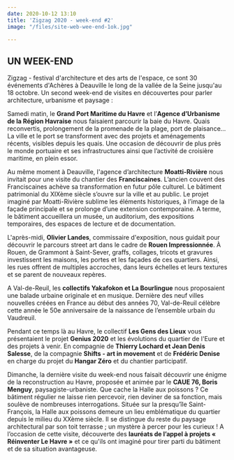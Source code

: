 ```yaml
---
date: 2020-10-12 13:10
title: 'Zigzag 2020 - week-end #2'
image: "/files/site-web-wee-end-1ok.jpg"

---
```

## UN WEEK-END 

Zigzag - festival d'architecture et des arts de l'espace, ce sont 30 événements d'Achères à Deauville le long de la vallée de la Seine jusqu'au 18 octobre. Un second week-end de visites en découvertes pour parler architecture, urbanisme et paysage : 

Samedi matin, le **Grand Port Maritime du Havre** et l’**Agence d’Urbanisme de la Région Havraise** nous faisaient parcourir la baie du Havre. Quais reconvertis, prolongement de la promenade de la plage, port de plaisance… La ville et le port se transforment avec des projets et aménagements récents, visibles depuis les quais. Une occasion de découvrir de plus près le monde portuaire et ses infrastructures ainsi que l’activité de croisière maritime, en plein essor.

Au même moment à Deauville, l'agence d’architecture **Moatti-Rivière** nous invitait pour une visite du chantier des **Franciscaines**. L’ancien couvent des Franciscaines achève sa transformation en futur pôle culturel. Le bâtiment patrimonial du XIXème siècle s’ouvre sur la ville et au public. Le projet imaginé par Moatti-Rivière sublime les éléments historiques, à l’image de la façade principale et se prolonge d’une extension contemporaine. A terme, le bâtiment accueillera un musée, un auditorium, des expositions temporaires, des espaces de lecture et de documentation.

L'après-midi, **Olivier Landes**, commissaire d'exposition, nous guidait pour découvrir le parcours street art dans le cadre de **Rouen Impressionnée**. À Rouen, de Grammont à Saint-Sever, graffs, collages, tricots et gravures investissent les maisons, les portes et les façades de ces quartiers. Ainsi, les rues offrent de multiples accroches, dans leurs échelles et leurs textures et se parent de nouveaux repères. 

A Val-de-Reuil, les **collectifs Yakafokon et La Bourlingue** nous proposaient une balade urbaine originale et en musique. Dernière des neuf villes nouvelles créées en France au début des années 70, Val-de-Reuil célèbre cette année le 50e anniversaire de la naissance de l’ensemble urbain du Vaudreuil. 

Pendant ce temps là au Havre, le collectif **Les Gens des Lieux** vous présentaient le projet **Genius 2020** et les évolutions du quartier de l'Eure et des projets à venir. En compagnie de **Thierry Lochard et Jean Denis Salesse**, de la compagnie **Shifts - art in movement** et de **Frédéric Denise** en charge du projet du **Hangar Zéro** et du chantier participatif.

Dimanche, la dernière visite du week-end nous faisait découvrir une énigme de la reconstruction au Havre, proposée et animée par le **CAUE 76, Boris Menguy**, paysagiste-urbaniste. Que cache la Halle aux poissons ? Ce bâtiment régulier ne laisse rien percevoir, rien deviner de sa fonction, mais soulève de nombreuses interrogations. Située sur la presqu’île Saint-François, la Halle aux poissons demeure un lieu emblématique du quartier depuis le milieu du XXème siècle. Il se distingue du reste du paysage architectural par son toit terrasse ; un mystère à percer pour les curieux ! A l’occasion de cette visite, découverte des **lauréats de l’appel à projets « Réinventer Le Havre »** et ce qu'ils ont imaginé pour tirer parti du bâtiment et de sa situation avantageuse.
